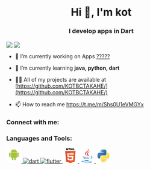 <h1 align="center">Hi 👋, I'm kot</h1>
<h3 align="center">I develop apps in Dart</h3>
<p float="left">
  <img height="170em" align="center" src="https://github-readme-stats.vercel.app/api?username=KOTBCTAKAHE&show_icons=true&theme=radical&count_private=true" />
  <img height="170em" align="center" src="https://github-readme-stats.vercel.app/api/top-langs/?username=KOTBCTAKAHE" />
</p>

- 🔭 I’m currently working on Apps [?????](https://youtu.be/dQw4w9WgXcQ)

- 🌱 I’m currently learning **java, python, dart**

- 👨‍💻 All of my projects are available at [https://github.com/KOTBCTAKAHE/](https://github.com/KOTBCTAKAHE/)

- 📫 How to reach me https://t.me/m/Shs0U1eVMGYx

<h3 align="left">Connect with me:</h3>
<p align="left">
</p>

<h3 align="left">Languages and Tools:</h3>
<p align="left"> <a href="https://developer.android.com" target="_blank" rel="noreferrer"> <img src="https://raw.githubusercontent.com/devicons/devicon/master/icons/android/android-original-wordmark.svg" alt="android" width="40" height="40"/> </a> <a href="https://dart.dev" target="_blank" rel="noreferrer"> <img src="https://www.vectorlogo.zone/logos/dartlang/dartlang-icon.svg" alt="dart" width="40" height="40"/> </a> <a href="https://flutter.dev" target="_blank" rel="noreferrer"> <img src="https://www.vectorlogo.zone/logos/flutterio/flutterio-icon.svg" alt="flutter" width="40" height="40"/> </a> <a href="https://www.w3.org/html/" target="_blank" rel="noreferrer"> <img src="https://raw.githubusercontent.com/devicons/devicon/master/icons/html5/html5-original-wordmark.svg" alt="html5" width="40" height="40"/> </a> <a href="https://www.java.com" target="_blank" rel="noreferrer"> <img src="https://raw.githubusercontent.com/devicons/devicon/master/icons/java/java-original.svg" alt="java" width="40" height="40"/> </a> <a href="https://www.python.org" target="_blank" rel="noreferrer"> <img src="https://raw.githubusercontent.com/devicons/devicon/master/icons/python/python-original.svg" alt="python" width="40" height="40"/> </a> </p>
